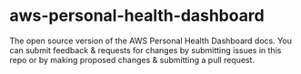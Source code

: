 # aws-personal-health-dashboard
The open source version of the AWS Personal Health Dashboard docs. You can submit feedback &amp; requests for changes by submitting issues in this repo or by making proposed changes &amp; submitting a pull request.
